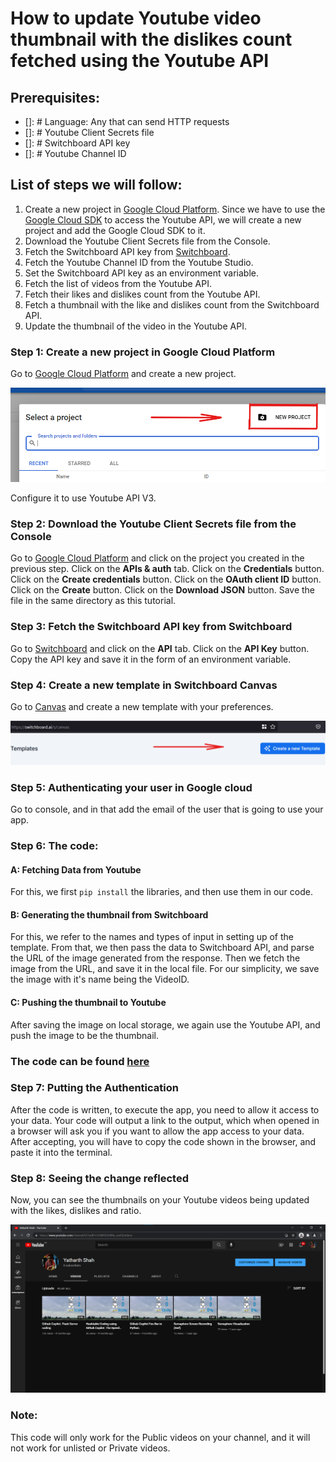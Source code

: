 # How to update Youtube video thumbnail with the dislikes count fetched using the Youtube API
## Prerequisites:
- []: # Language: Any that can send HTTP requests
- []: # Youtube Client Secrets file
- []: # Switchboard API key
- []: # Youtube Channel ID

## List of steps we will follow:
1. Create a new project in [Google Cloud Platform](https://console.cloud.google.com). Since we have to use the [Google Cloud SDK](https://cloud.google.com/sdk/docs/quickstart-cli) to access the Youtube API, we will create a new project and add the Google Cloud SDK to it.
2. Download the Youtube Client Secrets file from the Console.
3. Fetch the Switchboard API key from [Switchboard](https://switchboard.ai).
4. Fetch the Youtube Channel ID from the Youtube Studio.
5. Set the Switchboard API key as an environment variable.
6. Fetch the list of videos from the Youtube API.
7. Fetch their likes and dislikes count from the Youtube API.
8. Fetch a thumbnail with the like and dislikes count from the Switchboard API.
9. Update the thumbnail of the video in the Youtube API.

### Step 1: Create a new project in Google Cloud Platform
Go to [Google Cloud Platform](https://console.cloud.google.com) and create a new project.

![New Project](Sb-Tutorial-1.png)

Configure it to use Youtube API V3.
### Step 2: Download the Youtube Client Secrets file from the Console
Go to [Google Cloud Platform](https://console.cloud.google.com) and click on the project you created in the previous step. Click on the **APIs & auth** tab. Click on the **Credentials** button. Click on the **Create credentials** button. Click on the **OAuth client ID** button. Click on the **Create** button. Click on the **Download JSON** button. Save the file in the same directory as this tutorial.

### Step 3: Fetch the Switchboard API key from Switchboard
Go to [Switchboard](https://switchboard.ai) and click on the **API** tab. Click on the **API Key** button. Copy the API key and save it in the form of an environment variable.

### Step 4: Create a new template in Switchboard Canvas
Go to [Canvas](https://switchboard.ai/s/canvas) and create a new template with your preferences.

![New Template](Sb-Tutorial-2.png)

### Step 5: Authenticating your user in Google cloud
Go to console, and in that add the email of the user that is going to use your app.

### Step 6: The code:

#### A: Fetching Data from Youtube
For this, we first ```pip install``` the libraries, and then use them in our code.

#### B: Generating the thumbnail from Switchboard
For this, we refer to the names and types of input in setting up of the template. From that, we then pass the data to Switchboard API, and parse the URL of the image generated from the response. Then we fetch the image from the URL, and save it in the local file. For our simplicity, we save the image with it's name being the VideoID.

#### C: Pushing the thumbnail to Youtube
After saving the image on local storage, we again use the Youtube API, and push the image to be the thumbnail.

### The code can be found [here](https://github.com/yatharth9/yt-dislikes-thumbnail/blob/main/Switchboard/ThumbnailUpdate.py)

### Step 7: Putting the Authentication
After the code is written, to execute the app, you need to allow it access to your data. Your code will output a link to the output, which when opened in a browser will ask you if you want to allow the app access to your data. After accepting, you will have to copy the code shown in the browser, and paste it into the terminal.

### Step 8: Seeing the change reflected
Now, you can see the thumbnails on your Youtube videos being updated with the likes, dislikes and ratio.

![In action](Demo.png)

### Note:
This code will only work for the Public videos on your channel, and it will not work for unlisted or Private videos.
